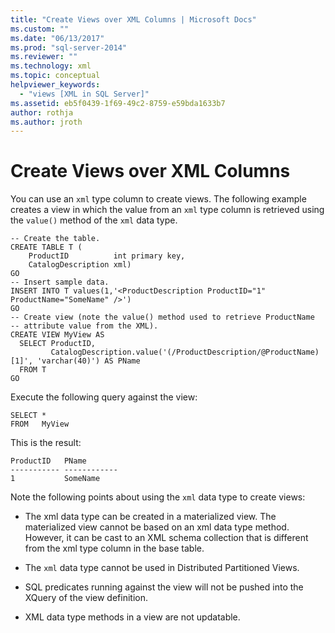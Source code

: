 ```yaml
---
title: "Create Views over XML Columns | Microsoft Docs"
ms.custom: ""
ms.date: "06/13/2017"
ms.prod: "sql-server-2014"
ms.reviewer: ""
ms.technology: xml
ms.topic: conceptual
helpviewer_keywords: 
  - "views [XML in SQL Server]"
ms.assetid: eb5f0439-1f69-49c2-8759-e59bda1633b7
author: rothja
ms.author: jroth
---
```

# Create Views over XML Columns
  You can use an `xml` type column to create views. The following example creates a view in which the value from an `xml` type column is retrieved using the `value()` method of the `xml` data type.  
  
```  
-- Create the table.  
CREATE TABLE T (  
    ProductID          int primary key,   
    CatalogDescription xml)  
GO  
-- Insert sample data.  
INSERT INTO T values(1,'<ProductDescription ProductID="1" ProductName="SomeName" />')  
GO  
-- Create view (note the value() method used to retrieve ProductName   
-- attribute value from the XML).  
CREATE VIEW MyView AS   
  SELECT ProductID,  
         CatalogDescription.value('(/ProductDescription/@ProductName)[1]', 'varchar(40)') AS PName  
  FROM T  
GO   
```  
  
 Execute the following query against the view:  
  
```  
SELECT *   
FROM   MyView  
```  
  
 This is the result:  
  
```  
ProductID   PName        
----------- ------------  
1           SomeName   
```  
  
 Note the following points about using the `xml` data type to create views:  
  
-   The xml data type can be created in a materialized view. The materialized view cannot be based on an xml data type method. However, it can be cast to an XML schema collection that is different from the xml type column in the base table.  
  
-   The `xml` data type cannot be used in Distributed Partitioned Views.  
  
-   SQL predicates running against the view will not be pushed into the XQuery of the view definition.  
  
-   XML data type methods in a view are not updatable.  
  
  
